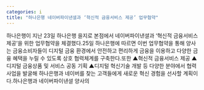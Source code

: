 ```yaml
---
categories: i
title: "하나은행 네이버파이낸셜과 ‘혁신적 금융서비스 제공’ 업무협약"
---
```

하나은행이 지난 23일 하나은행 을지로 본점에서 네이버파이낸셜과 ‘혁신적 금융서비스 제공’을 위한 업무협약을 체결했다.25일 하나은행에 따르면 이번 업무협약을 통해 양사는 금융소비자들이 디지털 금융 환경에서 안전하고 편리하게 금융을 이용하고 다양한 금융 혜택을 누릴 수 있도록 상호 협력체계를 구축한다.또한 ▲혁신적 금융서비스 제공 ▲디지털 금융상품 및 서비스 공동 기획 ▲디지털 혁신기술 개발 등 다양한 분야에서 협력사업을 발굴해 하나은행과 네이버를 찾는 고객들에게 새로운 혁신 경험을 선사할 계획이다.하나은행과 네이버파이낸셜 양사의